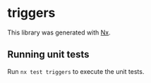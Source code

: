 # triggers

This library was generated with [Nx](https://nx.dev).

## Running unit tests

Run `nx test triggers` to execute the unit tests.
